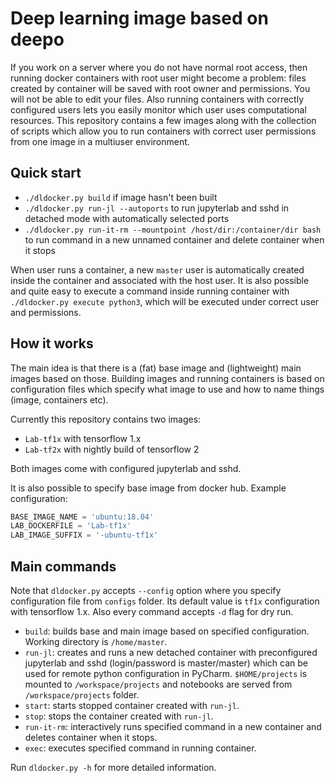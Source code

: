 # Deep learning image based on deepo

If you work on a server where you do not have normal root access, then running docker containers with root user might become a problem: files created by container will be saved with root owner and permissions. You will not be able to edit your files. Also running containers with correctly configured users lets you easily monitor which user uses computational resources. This repository contains a few images along with the collection of scripts which allow you to run containers with correct user permissions from one image in a multiuser environment.

## Quick start

- `./dldocker.py build` if image hasn't been built
- `./dldocker.py run-jl --autoports` to run jupyterlab and sshd in detached mode with automatically selected ports
- `./dldocker.py run-it-rm --mountpoint /host/dir:/container/dir bash` to run command in a new unnamed container and delete container when it stops

When user runs a container, a new `master` user is automatically created inside the container and associated with the host user. It is also possible and quite easy to execute a command inside running container with `./dldocker.py execute python3`, which will be executed under correct user and permissions.

## How it works

The main idea is that there is a (fat) base image and (lightweight) main images based on those. Building images and running containers is based on configuration files which specify what image to use and how to name things (image, containers etc).

Currently this repository contains two images:

- `Lab-tf1x` with tensorflow 1.x
- `Lab-tf2x` with nightly build of tensorflow 2

Both images come with configured jupyterlab and sshd.

It is also possible to specify base image from docker hub. Example configuration:

```python
BASE_IMAGE_NAME = 'ubuntu:18.04'
LAB_DOCKERFILE = 'Lab-tf1x'
LAB_IMAGE_SUFFIX = '-ubuntu-tf1x'
```

## Main commands

Note that `dldocker.py` accepts `--config` option where you specify configuration file from `configs` folder. Its default value is `tf1x` configuration with tensorflow 1.x. Also every command accepts `-d` flag for dry run.

- `build`: builds base and main image based on specified configuration. Working directory is `/home/master`.
- `run-jl`: creates and runs a new detached container with preconfigured jupyterlab and sshd (login/password is master/master) which can be used for remote python configuration in PyCharm. `$HOME/projects` is mounted to `/workspace/projects` and notebooks are served from `/workspace/projects` folder.
- `start`: starts stopped container created with `run-jl`.
- `stop`: stops the container created with `run-jl`.
- `run-it-rm`: interactively runs specified command in a new container and deletes container when it stops.
- `exec`: executes specified command in running container.

Run `dldocker.py -h` for more detailed information.
